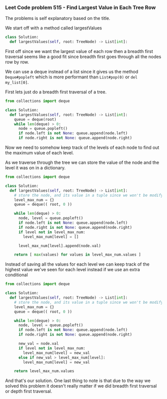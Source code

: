 ### Leet Code problem 515 - Find Largest Value in Each Tree Row

The problems is self explanatory based on the title.  

We start off with a method called largestValues

```python
class Solution:
  def largestValues(self, root: TreeNode) -> List[int]:
```

First off since we want the largest value of each row then a breadth first 
traversal seems like a good fit since breadth first goes through all the nodes 
row by row.  

We can use a deque instead of a list since it gives us the method 
`Deque#popleft` which is more performant than `List#pop(0)` or 
`del my_list[0]`.  

First lets just do a breadth first traversal of a tree.

```python
from collections import deque

class Solution:
  def largestValues(self, root: TreeNode) -> List[int]:
    queue = deque(root)
    while len(deque) > 0:
      node = queue.popleft()
      if node.left is not None: queue.append(node.left)
      if node.right is not None: queue.append(node.right)    
```

Now we need to somehow keep track of the levels of each node to find out the 
maximum value of each level.

As we traverse through the tree we can store the value of the node and the 
level it was on in a dictionary.  

```python
from collections import deque

class Solution:
  def largestValues(self, root: TreeNode) -> List[int]:
    # store the node, and its value in a tuple since we won't be modifying it
    level_max_num = {}
    queue = deque(( root, 0 ))

    while len(deque) > 0:
      node, level = queue.popleft()
      if node.left is not None: queue.append(node.left)
      if node.right is not None: queue.append(node.right)
      if level not in level_max_num: 
        level_max_num[level] = []

      level_max_num[level].append(node.val)

    return [ max(values) for values in level_max_num.values ]
```

Instead of saving all the values for each level we can keep track of the 
highest value we've seen for each level instead if we use an extra conditional

```python
from collections import deque

class Solution:
  def largestValues(self, root: TreeNode) -> List[int]:
    # store the node, and its value in a tuple since we won't be modifying it
    level_max_num = {}
    queue = deque(( root, 0 ))

    while len(deque) > 0:
      node, level = queue.popleft()
      if node.left is not None: queue.append(node.left)
      if node.right is not None: queue.append(node.right)

      new_val = node.val
      if level not in level_max_num: 
        level_max_num[level] = new_val
      else if new_val > level_max_num[level]:
        level_max_num[level] = new_val

    return level_max_num.values
```

And that's our solution. One last thing to note is that due to the way we 
solved this problem it doesn't really matter if we did breadth first traversal 
or depth first traversal.
